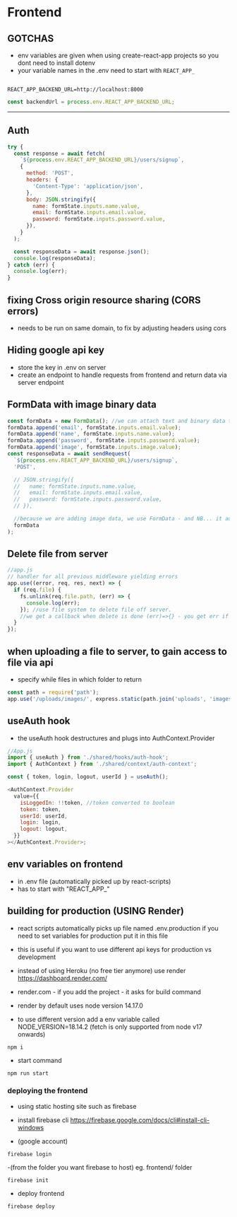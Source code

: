# Frontend

## GOTCHAS

- env variables are given when using create-react-app projects so you dont need to install dotenv
- your variable names in the .env need to start with `REACT_APP_`

```.env

REACT_APP_BACKEND_URL=http://localhost:8000

```

```js
const backendUrl = process.env.REACT_APP_BACKEND_URL;
```

---

## Auth

```js
try {
  const response = await fetch(
    `${process.env.REACT_APP_BACKEND_URL}/users/signup`,
    {
      method: 'POST',
      headers: {
        'Content-Type': 'application/json',
      },
      body: JSON.stringify({
        name: formState.inputs.name.value,
        email: formState.inputs.email.value,
        password: formState.inputs.password.value,
      }),
    }
  );

  const responseData = await response.json();
  console.log(responseData);
} catch (err) {
  console.log(err);
}
```

## fixing Cross origin resource sharing (CORS errors)

- needs to be run on same domain, to fix by adjusting headers using cors

## Hiding google api key

- store the key in .env on server
- create an endpoint to handle requests from frontend and return data via server endpoint

## FormData with image binary data

```js
const formData = new FormData(); //we can attach text and binary data to formdata
formData.append('email', formState.inputs.email.value);
formData.append('name', formState.inputs.name.value);
formData.append('password', formState.inputs.password.value);
formData.append('image', formState.inputs.image.value);
const responseData = await sendRequest(
  `${process.env.REACT_APP_BACKEND_URL}/users/signup`,
  'POST',

  // JSON.stringify({
  //   name: formState.inputs.name.value,
  //   email: formState.inputs.email.value,
  //   password: formState.inputs.password.value,
  // }),

  //because we are adding image data, we use FormData - and NB... it automatically adds the form headers
  formData
);
```

## Delete file from server

```js
//app.js
// handler for all previous middleware yielding errors
app.use((error, req, res, next) => {
  if (req.file) {
    fs.unlink(req.file.path, (err) => {
      console.log(err);
    }); //use file system to delete file off server.
    //we get a callback when delete is done (err)=>{} - you get err if there is an error
  }
});
```

## when uploading a file to server, to gain access to file via api

- specify while files in which folder to return

```js
const path = require('path');
app.use('/uploads/images/', express.static(path.join('uploads', 'images'))); //only files in uploads/images are returned...
```

## useAuth hook

- the useAuth hook destructures and plugs into AuthContext.Provider

```js
//App.js
import { useAuth } from './shared/hooks/auth-hook';
import { AuthContext } from './shared/context/auth-context';

const { token, login, logout, userId } = useAuth();

<AuthContext.Provider
  value={{
    isLoggedIn: !!token, //token converted to boolean
    token: token,
    userId: userId,
    login: login,
    logout: logout,
  }}
></AuthContext.Provider>;
```

## env variables on frontend

- in .env file (automatically picked up by react-scripts)
- has to start with "REACT_APP\_"

## building for production (USING Render)

- react scripts automatically picks up file named .env.production if you need to set variables for production put it in this file
- this is useful if you want to use different api keys for production vs development

- instead of using Heroku (no free tier anymore) use render https://dashboard.render.com/

- render.com - if you add the project - it asks for build command
- render by default uses node version 14.17.0
- to use different version add a env variable called NODE_VERSION=18.14.2 (fetch is only supported from node v17 onwards)

```shell
npm i
```

- start command

```shell
npm run start
```

### deploying the frontend

- using static hosting site such as firebase
- install firebase cli https://firebase.google.com/docs/cli#install-cli-windows

- (google account)

```shell
firebase login
```

-(from the folder you want firebase to host) eg. frontend/ folder

```shell
firebase init
```

- deploy frontend

```shell
firebase deploy
```

###
